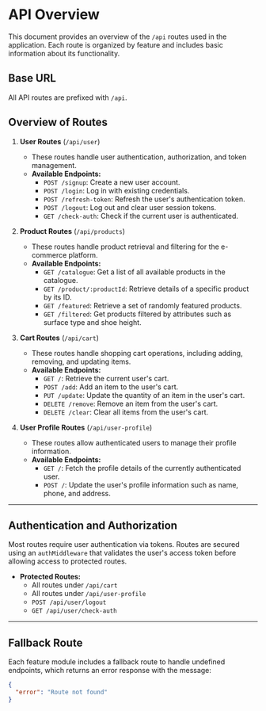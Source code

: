 # API Overview

This document provides an overview of the `/api` routes used in the application. Each route is organized by feature and includes basic information about its functionality.

## Base URL

All API routes are prefixed with `/api`.

## Overview of Routes

1. **User Routes** (`/api/user`)
   - These routes handle user authentication, authorization, and token management.
   - **Available Endpoints:**
     - `POST /signup`: Create a new user account.
     - `POST /login`: Log in with existing credentials.
     - `POST /refresh-token`: Refresh the user's authentication token.
     - `POST /logout`: Log out and clear user session tokens.
     - `GET /check-auth`: Check if the current user is authenticated.

2. **Product Routes** (`/api/products`)
   - These routes handle product retrieval and filtering for the e-commerce platform.
   - **Available Endpoints:**
     - `GET /catalogue`: Get a list of all available products in the catalogue.
     - `GET /product/:productId`: Retrieve details of a specific product by its ID.
     - `GET /featured`: Retrieve a set of randomly featured products.
     - `GET /filtered`: Get products filtered by attributes such as surface type and shoe height.

3. **Cart Routes** (`/api/cart`)
   - These routes handle shopping cart operations, including adding, removing, and updating items.
   - **Available Endpoints:**
     - `GET /`: Retrieve the current user's cart.
     - `POST /add`: Add an item to the user's cart.
     - `PUT /update`: Update the quantity of an item in the user's cart.
     - `DELETE /remove`: Remove an item from the user's cart.
     - `DELETE /clear`: Clear all items from the user's cart.

4. **User Profile Routes** (`/api/user-profile`)
   - These routes allow authenticated users to manage their profile information.
   - **Available Endpoints:**
     - `GET /`: Fetch the profile details of the currently authenticated user.
     - `POST /`: Update the user's profile information such as name, phone, and address.

---

## Authentication and Authorization

Most routes require user authentication via tokens. Routes are secured using an `authMiddleware` that validates the user's access token before allowing access to protected routes.

- **Protected Routes:**
  - All routes under `/api/cart`
  - All routes under `/api/user-profile`
  - `POST /api/user/logout`
  - `GET /api/user/check-auth`

---


## Fallback Route

Each feature module includes a fallback route to handle undefined endpoints, which returns an error response with the message:
```json
{
  "error": "Route not found"
}
